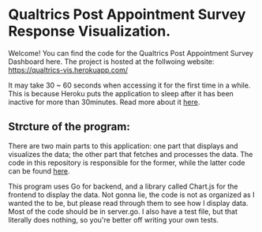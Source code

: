 # Qualtrics Post Appointment Survey Response Visualization.
Welcome! You can find the code for the Qualtrics Post Appointment Survey Dashboard here. The project is hosted at the follwoing website:
https://qualtrics-vis.herokuapp.com/

It may take 30 ~ 60 seconds when accessing it for the first time in a while. This is because Heroku puts the application to sleep after it has been inactive for more than 30minutes. Read more about it [here](https://devcenter.heroku.com/articles/free-dyno-hours).

## Strcture of the program:
There are two main parts to this application: one part that displays and visualizes the data; the other part that fetches and processes the data. The code in this repository is responsible for the former, while the latter code can be found [here](https://github.com/kshuta/qualtrics_vis_scripts). 

This program uses Go for backend, and a library called Chart.js for the frontend to display the data. Not gonna lie, the code is not as organized as I wanted the to be, but please read through them to see how I display data. Most of the code should be in server.go.
I also have a test file, but that literally does nothing, so you're better off writing your own tests.

